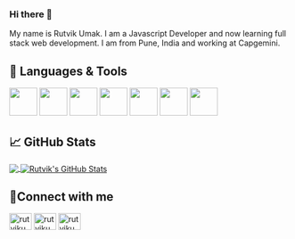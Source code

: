### Hi there 👋

My name is Rutvik Umak. I am a Javascript Developer and now learning full stack web development. I am from Pune, India and working at Capgemini.



## 🔧 Languages & Tools

<p>
<img src="https://cdn.jsdelivr.net/gh/devicons/devicon/icons/html5/html5-original.svg" width="50" height="50"/>
<img src="https://cdn.jsdelivr.net/gh/devicons/devicon/icons/css3/css3-original.svg" width="50" height="50"/>
<img src="https://cdn.jsdelivr.net/gh/devicons/devicon/icons/javascript/javascript-original.svg"width="50" height="50" />
<img src="https://cdn.jsdelivr.net/gh/devicons/devicon/icons/typescript/typescript-original.svg" width="50" height="50"/>
  <img src="https://cdn.jsdelivr.net/gh/devicons/devicon/icons/java/java-original-wordmark.svg"  width="50" height="50"/>
<img src="https://cdn.jsdelivr.net/gh/devicons/devicon/icons/visualstudio/visualstudio-plain.svg" width="50" height="50"/>
<img src="https://cdn.jsdelivr.net/gh/devicons/devicon/icons/jira/jira-original-wordmark.svg"width="50" height="50" />
  </p>
  
 
## &#x1f4c8; GitHub Stats

 <div>
<a href="https://github.com/rutvikpumak/rutvikpumak">
  <img align="center" src="https://github-readme-stats.vercel.app/api/top-langs/?username=rutvikpumak&title_color=ffffff&text_color=c9cacc&icon_color=2bbc8a&bg_color=1d1f21&langs_count=3" />
</a>
<a href="https://github.com/rutvikpumak/rutvikpumak">
  <img align="center" src="https://github-readme-stats.vercel.app/api?username=rutvikpumak&show_icons=true&line_height=27&count_private=true&title_color=ffffff&text_color=c9cacc&icon_color=2bbc8a&bg_color=1d1f21" alt="Rutvik's GitHub Stats" />
</a>
</div>


## 🔗Connect with me

<a href="https://twitter.com/rutvikumak13" target="blank"><img align="center" src="https://raw.githubusercontent.com/rahuldkjain/github-profile-readme-generator/master/src/images/icons/Social/twitter.svg" alt="rutvikumak" height="30" width="40" /></a>
<a href="https://www.linkedin.com/in/rutvik-umak-58b299186/" target="blank"><img align="center" src="https://raw.githubusercontent.com/rahuldkjain/github-profile-readme-generator/master/src/images/icons/Social/linked-in-alt.svg" alt="rutvikumak" height="30" width="40" /></a>
<a href="https://instagram.com/rutvikumak" target="blank"><img align="center" src="https://raw.githubusercontent.com/rahuldkjain/github-profile-readme-generator/master/src/images/icons/Social/instagram.svg" alt="rutvikumak" height="30" width="40" /></a>

<!--
**rutvikpumak/rutvikpumak** is a ✨ _special_ ✨ repository because its `README.md` (this file) appears on your GitHub profile.

Here are some ideas to get you started:

- 🔭 I’m currently working on ...
- 🌱 I’m currently learning ...
- 👯 I’m looking to collaborate on ...
- 🤔 I’m looking for help with ...
- 💬 Ask me about ...
- 📫 How to reach me: ...
- 😄 Pronouns: ...
- ⚡ Fun fact: ...
-->
